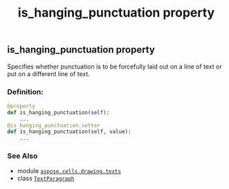 ﻿---
title: is_hanging_punctuation property
second_title: Aspose.Cells for Python via .NET API References
description: 
type: docs
weight: 120
url: /aspose.cells.drawing.texts/textparagraph/is_hanging_punctuation/
is_root: false
---

## is_hanging_punctuation property


Specifies whether punctuation is to be forcefully laid out on a line of text or put on a different line of text.
### Definition:
```python
@property
def is_hanging_punctuation(self):
    ...
@is_hanging_punctuation.setter
def is_hanging_punctuation(self, value):
    ...
```

### See Also
* module [`aspose.cells.drawing.texts`](../../)
* class [`TextParagraph`](/cells/python-net/aspose.cells.drawing.texts/textparagraph)

